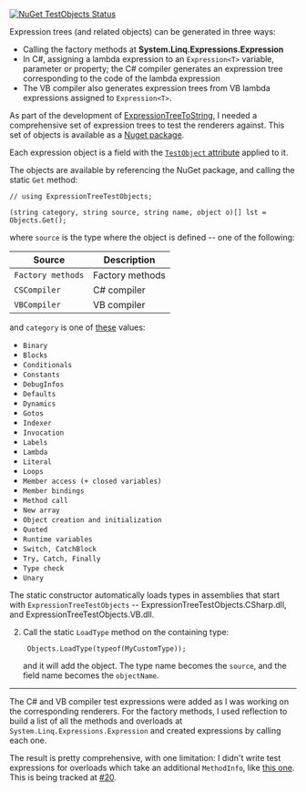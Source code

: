 [![NuGet TestObjects Status](https://img.shields.io/nuget/v/ExpressionTreeTestObjects.svg?style=flat&max-age=86400)](https://www.nuget.org/packages/ExpressionTreeTestObjects/)

Expression trees (and related objects) can be generated in three ways:

* Calling the factory methods at **System.Linq.Expressions.Expression**
* In C#, assigning a lambda expression to an `Expression<T>` variable, parameter or property; the C# compiler generates an expression tree corresponding to the code of the lambda expression
* The VB compiler also generates expression trees from VB lambda expressions assigned to `Expression<T>`.

As part of the development of [ExpressionTreeToString](https://github.com/zspitz/ExpressionTreeToString), I needed a comprehensive set of expression trees to test the renderers against. This set of objects is available as a [Nuget package](https://www.nuget.org/packages/ExpressionTreeTestObjects/).

Each expression object is a field with the [`TestObject` attribute](https://github.com/zspitz/ExpressionTreeToString/blob/master/TestObjects/TestObjectAttribute.cs) applied to it.

The objects are available by referencing the NuGet package, and calling the static `Get` method:

    // using ExpressionTreeTestObjects;

    (string category, string source, string name, object o)[] lst = Objects.Get();

where `source` is the type where the object is defined -- one of the following:

| Source | Description |
| --- | --- |
| `Factory methods` | Factory methods |
| `CSCompiler` | C# compiler |
| `VBCompiler` | VB compiler |

and `category` is one of [these](https://github.com/zspitz/ExpressionTreeToString/blob/master/TestObjects/Categories.cs) values:

* `Binary`
* `Blocks`
* `Conditionals`
* `Constants`
* `DebugInfos`
* `Defaults`
* `Dynamics`
* `Gotos`
* `Indexer`
* `Invocation`
* `Labels`
* `Lambda`
* `Literal`
* `Loops`
* `Member access (+ closed variables)`
* `Member bindings`
* `Method call`
* `New array`
* `Object creation and initialization`
* `Quoted`
* `Runtime variables`
* `Switch, CatchBlock`
* `Try, Catch, Finally`
* `Type check`
* `Unary`

The static constructor automatically loads types in assemblies that start with `ExpressionTreeTestObjects` -- ExpressionTreeTestObjects.CSharp.dll, and ExpressionTreeTestObjects.VB.dll.


2. Call the static `LoadType` method on the containing type:

        Objects.LoadType(typeof(MyCustomType));

    and it will add the object. The type name becomes the `source`, and the field name becomes the `objectName`.

---

The C# and VB compiler test expressions were added as I was working on the corresponding renderers. For the factory methods, I used reflection to build a list of all the methods and overloads at `System.Linq.Expressions.Expression` and created expressions by calling each one.

The result is pretty comprehensive, with one limitation: I didn't write test expressions for overloads which take an additional `MethodInfo`, like [this one](https://docs.microsoft.com/en-us/dotnet/api/system.linq.expressions.expression.add?view=netframework-4.8#System_Linq_Expressions_Expression_Add_System_Linq_Expressions_Expression_System_Linq_Expressions_Expression_System_Reflection_MethodInfo_). This is being tracked at [#20](https://github.com/zspitz/ExpressionTreeToString/issues/20).
